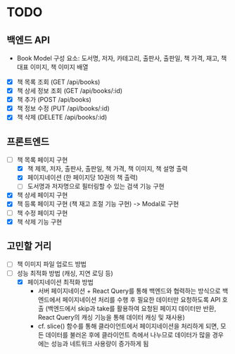 # TODO

## 백엔드 API

- Book Model 구성 요소: 도서명, 저자, 카테고리, 출판사, 출판일, 책 가격, 재고, 책 대표 이미지, 책 이미지 배열
- [x] 책 목록 조회 (GET /api/books)
- [x] 책 상세 정보 조회 (GET /api/books/:id)
- [x] 책 추가 (POST /api/books)
- [x] 책 정보 수정 (PUT /api/books/:id)
- [x] 책 삭제 (DELETE /api/books/:id)

## 프론트엔드

- [ ] 책 목록 페이지 구현
  - [x] 책 제목, 저자, 출판사, 출판일, 책 가격, 책 이미지, 책 설명 출력
  - [x] 페이지네이션 (한 페이지당 10권의 책 출력)
  - [ ] 도서명과 저자명으로 필터링할 수 있는 검색 기능 구현
- [x] 책 상세 페이지 구현
- [x] 책 등록 페이지 구현 (책 재고 조절 기능 구현) -> Modal로 구현
- [ ] 책 수정 페이지 구현
- [x] 책 삭제 기능 구현

## 고민할 거리

- [ ] 책 이미지 파일 업로드 방법
- [ ] 성능 최적화 방법 (캐싱, 지연 로딩 등)
  - [x] 페이지네이션 최적화 방법
    - 서버 페이지네이션 + React Query를 통해 백엔드와 협력하는 방식으로 백엔드에서 페이지네이션 처리를 수행 후 필요한 데이터만 요청하도록 API 호출 (백엔드에서 skip과 take를 활용하여 요청된 페이지 데이터만 반환, React Query의 캐싱 기능을 통해 데이터 캐싱 및 재사용)
    - cf. slice() 함수를 통해 클라이언트에서 페이지네이션을 처리하게 되면, 모든 데이터를 불러온 후에 클라이언트 측에서 나누므로 데이터가 많을 경우에는 성능과 네트워크 사용량이 증가하게 됨
